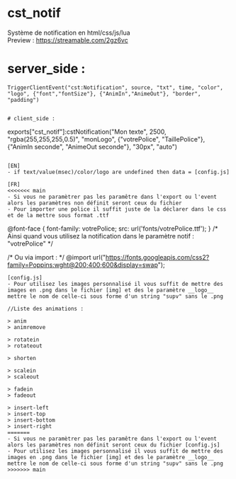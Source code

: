 # cst_notif
Système de notification en html/css/js/lua <br>
Preview : https://streamable.com/2gz6vc

# server_side :
```
TriggerClientEvent("cst:Notification", source, "txt", time, "color", "logo", {"font","fontSize"}, {"AnimIn","AnimeOut"}, "border", "padding")


# client_side :
```
exports["cst_notif"]:cstNotification("Mon texte", 2500, "rgba(255,255,255,0.5)", "monLogo", {"votrePolice", "TaillePolice"}, {"AnimIn seconde", "AnimeOut seconde"}, "30px", "auto")
```

[EN]
- if text/value(msec)/color/logo are undefined then data = [config.js]

[FR]
<<<<<<< main
- Si vous ne paramètrer pas les paramêtre dans l'export ou l'event alors les paramètres non définit seront ceux du fichier
- Pour importer une police il suffit juste de la déclarer dans le css et de la mettre sous format .ttf
```
@font-face {
    font-family: votrePolice;
    src: url('fonts/votrePolice.ttf');
}
/* Ainsi quand vous utilisez la notification dans le paramètre notif : "votrePolice" */

/* Ou via import : */
@import url("https://fonts.googleapis.com/css2?family=Poppins:wght@200;400;600&display=swap");
```
[config.js]
- Pour utilisez les images personnalisé il vous suffit de mettre des images en .png dans le fichier [img] et des le paramètre __logo__ mettre le nom de celle-ci sous forme d'un string "supv" sans le .png

//Liste des animations : 

> anim
> animremove

> rotatein
> rotateout

> shorten

> scalein
> scaleout

> fadein
> fadeout

> insert-left
> insert-top
> insert-bottom
> insert-right
=======
- Si vous ne paramètrer pas les paramêtre dans l'export ou l'event alors les paramètres non définit seront ceux du fichier [config.js]
- Pour utilisez les images personnalisé il vous suffit de mettre des images en .png dans le fichier [img] et des le paramètre __logo__ mettre le nom de celle-ci sous forme d'un string "supv" sans le .png
>>>>>>> main
